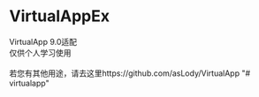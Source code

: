 # VirtualAppEx
VirtualApp 9.0适配\
仅供个人学习使用\
\
若您有其他用途，请去这里https://github.com/asLody/VirtualApp
"# virtualapp" 
